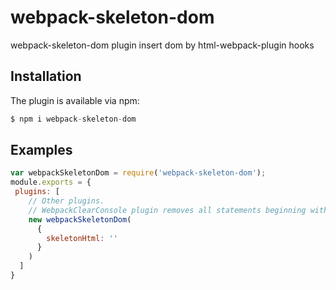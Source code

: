 
# webpack-skeleton-dom
webpack-skeleton-dom plugin insert dom by html-webpack-plugin hooks
## Installation
The plugin is available via npm:

```js
$ npm i webpack-skeleton-dom
```

## Examples

```js
var webpackSkeletonDom = require('webpack-skeleton-dom');
module.exports = {
 plugins: [
    // Other plugins.
    // WebpackClearConsole plugin removes all statements beginning with console.
    new webpackSkeletonDom(
      {
        skeletonHtml: ''
      }
    )
  ]
}
```
